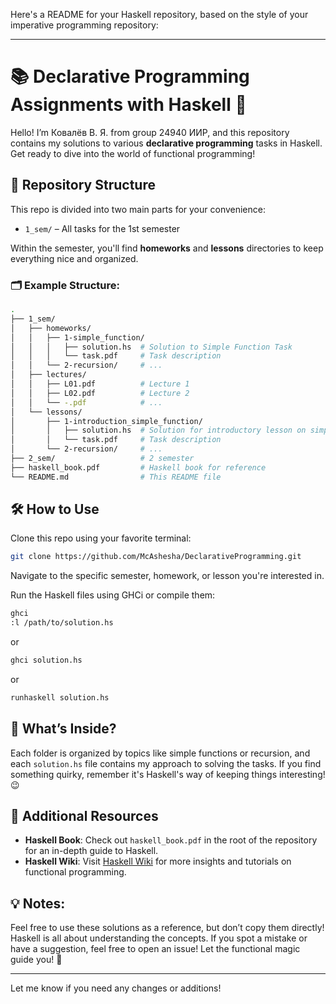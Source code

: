 Here's a README for your Haskell repository, based on the style of your imperative programming repository:

---

# 📚 Declarative Programming Assignments with Haskell 🌟

Hello! I’m Ковалёв В. Я. from group 24940 ИИР, and this repository contains my solutions to various **declarative programming** tasks in Haskell. Get ready to dive into the world of functional programming!

## 📂 Repository Structure

This repo is divided into two main parts for your convenience:

- `1_sem/` – All tasks for the 1st semester

Within the semester, you'll find **homeworks** and **lessons** directories to keep everything nice and organized.

### 🗂️ Example Structure:
```bash
.
├── 1_sem/
│   ├── homeworks/
│   │   ├── 1-simple_function/
│   │   │   ├── solution.hs  # Solution to Simple Function Task
│   │   │   └── task.pdf     # Task description
│   │   └── 2-recursion/     # ...
│   ├── lectures/
│   │   ├── L01.pdf          # Lecture 1
│   │   ├── L02.pdf          # Lecture 2
│   │   └── -.pdf            # ...
│   └── lessons/
│       ├── 1-introduction_simple_function/
│       │   ├── solution.hs  # Solution for introductory lesson on simple functions
│       │   └── task.pdf     # Task description
│       └── 2-recursion/     # ...
├── 2_sem/                   # 2 semester
├── haskell_book.pdf         # Haskell book for reference
└── README.md                # This README file
```

## 🛠️ How to Use

Clone this repo using your favorite terminal:
```bash
git clone https://github.com/McAshesha/DeclarativeProgramming.git
```
Navigate to the specific semester, homework, or lesson you're interested in.

Run the Haskell files using GHCi or compile them:
```bash
ghci
:l /path/to/solution.hs
```
or
```bash
ghci solution.hs
```
or
```bash
runhaskell solution.hs
```

## 🤖 What’s Inside?

Each folder is organized by topics like simple functions or recursion, and each `solution.hs` file contains my approach to solving the tasks. If you find something quirky, remember it's Haskell's way of keeping things interesting! 😉

## 📘 Additional Resources

- **Haskell Book**: Check out `haskell_book.pdf` in the root of the repository for an in-depth guide to Haskell.
- **Haskell Wiki**: Visit [Haskell Wiki](https://wiki.nsunc.com/_export/html/haskell#haskellvvedenie_v_funkcionalnoe_programmirovanie) for more insights and tutorials on functional programming.

## 💡 Notes:

Feel free to use these solutions as a reference, but don’t copy them directly! Haskell is all about understanding the concepts. If you spot a mistake or have a suggestion, feel free to open an issue!
Let the functional magic guide you! 🌟

---

Let me know if you need any changes or additions!
